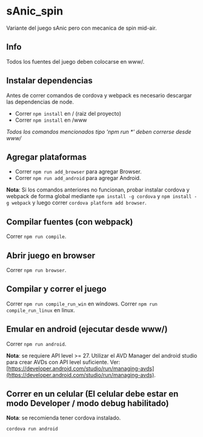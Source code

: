 # sAnic\_spin
Variante del juego sAnic pero con mecanica de spin mid-air.

## Info

Todos los fuentes del juego deben colocarse en www/.

## Instalar dependencias 

Antes de correr comandos de cordova y webpack es necesario descargar las dependencias de node.

* Correr `npm install` en / (raiz del proyecto)
* Correr `npm install` en /www

_Todos los comandos mencionados tipo 'npm run *' deben correrse desde www/_

## Agregar plataformas

* Correr `npm run add_browser` para agregar Browser.
* Correr `npm run add_android` para agregar Android.

__Nota__: Si los comandos anteriores no funcionan, probar instalar cordova y webpack de forma global mediante `npm install -g cordova` y `npm install -g webpack` y luego correr `cordova platform add browser`.

## Compilar fuentes (con webpack)

Correr `npm run compile`.

## Abrir juego en browser

Correr `npm run browser`.

## Compilar y correr el juego

Correr `npm run compile_run_win` en windows.
Correr `npm run compile_run_linux` en linux.

## Emular en android (ejecutar desde www/)

Correr `npm run android`.

__Nota__: se requiere API level >= 27. Utilizar el AVD Manager del android studio para crear AVDs con API level suficiente.
Ver: [https://developer.android.com/studio/run/managing-avds](https://developer.android.com/studio/run/managing-avds).

## Correr en un celular (El celular debe estar en modo Developer / modo debug habilitado)

__Nota__: se recomienda tener cordova instalado.

`cordova run android`
